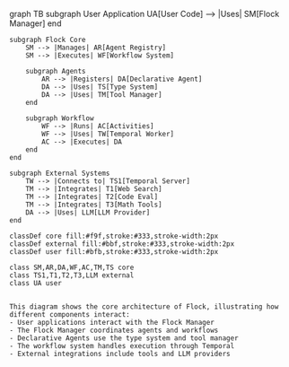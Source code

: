 graph TB
    subgraph User Application
        UA[User Code] --> |Uses| SM[Flock Manager]
    end

    subgraph Flock Core
        SM --> |Manages| AR[Agent Registry]
        SM --> |Executes| WF[Workflow System]
        
        subgraph Agents
            AR --> |Registers| DA[Declarative Agent]
            DA --> |Uses| TS[Type System]
            DA --> |Uses| TM[Tool Manager]
        end
        
        subgraph Workflow
            WF --> |Runs| AC[Activities]
            WF --> |Uses| TW[Temporal Worker]
            AC --> |Executes| DA
        end
    end

    subgraph External Systems
        TW --> |Connects to| TS1[Temporal Server]
        TM --> |Integrates| T1[Web Search]
        TM --> |Integrates| T2[Code Eval]
        TM --> |Integrates| T3[Math Tools]
        DA --> |Uses| LLM[LLM Provider]
    end

    classDef core fill:#f9f,stroke:#333,stroke-width:2px
    classDef external fill:#bbf,stroke:#333,stroke-width:2px
    classDef user fill:#bfb,stroke:#333,stroke-width:2px
    
    class SM,AR,DA,WF,AC,TM,TS core
    class TS1,T1,T2,T3,LLM external
    class UA user
```

This diagram shows the core architecture of Flock, illustrating how different components interact:
- User applications interact with the Flock Manager
- The Flock Manager coordinates agents and workflows
- Declarative Agents use the type system and tool manager
- The workflow system handles execution through Temporal
- External integrations include tools and LLM providers
